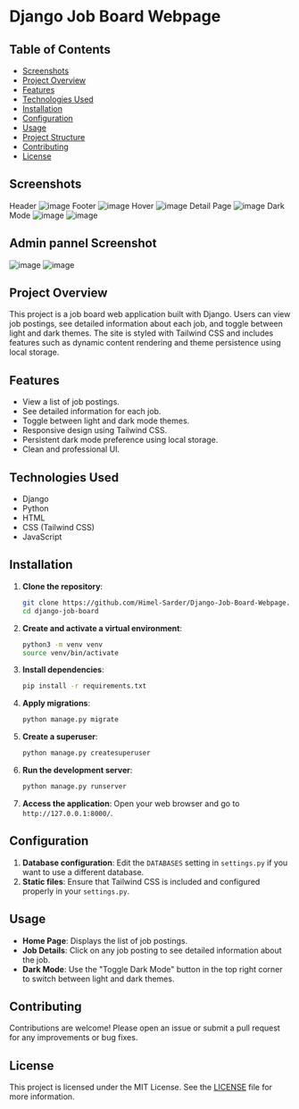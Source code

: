 # Django Job Board Webpage

## Table of Contents
- [Screenshots](#screenshots)
- [Project Overview](#project-overview)
- [Features](#features)
- [Technologies Used](#technologies-used)
- [Installation](#installation)
- [Configuration](#configuration)
- [Usage](#usage)
- [Project Structure](#project-structure)
- [Contributing](#contributing)
- [License](#license)

## Screenshots
Header
![image](https://github.com/Himel-Sarder/Django-Job-Board-Webpage/assets/143216886/11621625-bda4-4794-b433-10a5d86d3022)
Footer
![image](https://github.com/Himel-Sarder/Django-Job-Board-Webpage/assets/143216886/cdd895f0-4b61-45ad-bf8f-468532d92e1a)
Hover
![image](https://github.com/Himel-Sarder/Django-Job-Board-Webpage/assets/143216886/d6bf3982-73b3-48a7-bb5d-45dcc9db6ade)
Detail Page
![image](https://github.com/Himel-Sarder/Django-Job-Board-Webpage/assets/143216886/94e434fc-52c1-4c37-8881-aa52ac488c5c)
Dark Mode
![image](https://github.com/Himel-Sarder/Django-Job-Board-Webpage/assets/143216886/611da289-f7b9-4fc7-a19b-457c2834243d)
![image](https://github.com/Himel-Sarder/Django-Job-Board-Webpage/assets/143216886/79703059-2418-437c-be7c-2ce5e2d5c62c)

## Admin pannel Screenshot   
![image](https://github.com/Himel-Sarder/Django-Job-Board-Webpage/assets/143216886/c6dc69d7-5ada-4544-90c3-c3f69f0017f2)
![image](https://github.com/Himel-Sarder/Django-Job-Board-Webpage/assets/143216886/b6c6432d-db5a-4db7-aa90-c67a51ce577e)

## Project Overview
This project is a job board web application built with Django. Users can view job postings, see detailed information about each job, and toggle between light and dark themes. The site is styled with Tailwind CSS and includes features such as dynamic content rendering and theme persistence using local storage.

## Features
- View a list of job postings.
- See detailed information for each job.
- Toggle between light and dark mode themes.
- Responsive design using Tailwind CSS.
- Persistent dark mode preference using local storage.
- Clean and professional UI.

## Technologies Used
- Django
- Python
- HTML
- CSS (Tailwind CSS)
- JavaScript

## Installation
1. **Clone the repository**:
   ```bash
   git clone https://github.com/Himel-Sarder/Django-Job-Board-Webpage.git
   cd django-job-board
   ```

2. **Create and activate a virtual environment**:
   ```bash
   python3 -m venv venv
   source venv/bin/activate
   ```

3. **Install dependencies**:
   ```bash
   pip install -r requirements.txt
   ```

4. **Apply migrations**:
   ```bash
   python manage.py migrate
   ```

5. **Create a superuser**:
   ```bash
   python manage.py createsuperuser
   ```

6. **Run the development server**:
   ```bash
   python manage.py runserver
   ```

7. **Access the application**:
   Open your web browser and go to `http://127.0.0.1:8000/`.

## Configuration
1. **Database configuration**: Edit the `DATABASES` setting in `settings.py` if you want to use a different database.
2. **Static files**: Ensure that Tailwind CSS is included and configured properly in your `settings.py`.

## Usage
- **Home Page**: Displays the list of job postings.
- **Job Details**: Click on any job posting to see detailed information about the job.
- **Dark Mode**: Use the "Toggle Dark Mode" button in the top right corner to switch between light and dark themes.


## Contributing
Contributions are welcome! Please open an issue or submit a pull request for any improvements or bug fixes.

## License
This project is licensed under the MIT License. See the [LICENSE](LICENSE) file for more information.


